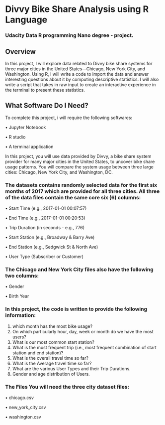 # Divvy Bike Share Analysis using R Language

### Udacity Data R programming Nano degree - project.

## Overview
In this project, I will explore data related to Divvy bike share systems for three major cities in the United States—Chicago, New York City, and Washington. Using R, I will write a code to import the data and answer interesting questions about it by computing descriptive statistics. I will also write a script that takes in raw input to create an interactive experience in the terminal to present these statistics.

## What Software Do I Need?

To complete this project, i will require the following softwares:

• Jupyter Notebook

• R studio

• A terminal application

In this project, you will use data provided by Divvy, a bike share system provider for many major cities in the United States, to uncover bike share usage patterns. You will compare the system usage between three large cities: 
Chicago, 
New York City, 
and Washington, DC.

### The datasets contains randomly selected data for the first six months of 2017 which are provided for all three cities. All three of the data files contain the same core six (6) columns: 

• Start Time (e.g., 2017-01-01 00:07:57) 

• End Time (e.g., 2017-01-01 00:20:53) 

• Trip Duration (in seconds - e.g., 776) 

• Start Station (e.g., Broadway & Barry Ave) 

• End Station (e.g., Sedgwick St & North Ave) 

• User Type (Subscriber or Customer)

### The Chicago and New York City files also have the following two columns: 

• Gender 

• Birth Year

### In this project, the code is written to provide the following information:

1. which month has the most bike usage?
2. On which particularly hour, day, week or month do we have the most users?
5. What is our most common start station?
6. What is the most frequent trip (i.e., most frequent combination of start station and end station)?
7. What is the overall travel time so far?
8. What is the Average travel time so far?
9. What are the various User Types and their Trip Durations.
10. Gender and age distribution of Users.


### The Files You will need the three city dataset files: 

• chicago.csv 

• new_york_city.csv

• washington.csv
